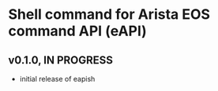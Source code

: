 Shell command for Arista EOS command API (eAPI)
===============================================

## v0.1.0, IN PROGRESS

- initial release of eapish

